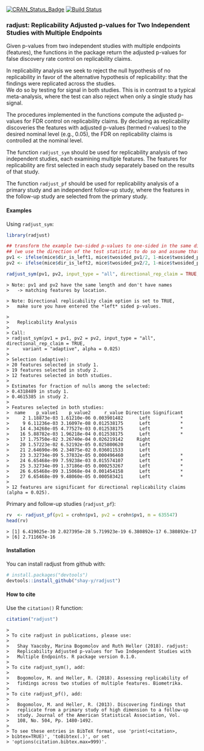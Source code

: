 
[![CRAN\_Status\_Badge](http://www.r-pkg.org/badges/version/radjust)](https://cran.r-project.org/package=radjust)
[![Build
Status](https://travis-ci.org/shay-y/radjust.svg?branch=master)](https://travis-ci.org/shay-y/radjust)

<!-- README.md is generated from README.Rmd. Please edit that file -->

### radjust: Replicability Adjusted p-values for Two Independent Studies with Multiple Endpoints

Given p-values from two independent studies with multiple endpoints
(features), the functions in the package return the adjusted p-values
for false discovery rate control on replicability claims.

In replicability analysis we seek to reject the null hypothesis of no
replicability in favor of the alternative hypothesis of replicability:
that the findings were replicated across the studies.  
We do so by testing for signal in both studies. This is in contrast to a
typical meta-analysis, where the test can also reject when only a single
study has signal.

The procedures implemented in the functions compute the adjusted
p-values for FDR control on replicability claims. By declaring as
replicability discoveries the features with adjusted p-values (termed
r-values) to the desired nominal level (e.g., 0.05), the FDR on
replicability claims is controlled at the nominal level.

The function `radjust_sym` should be used for replicability analysis of
two independent studies, each examining multiple features. The features
for replicability are first selected in each study separately based on
the results of that study.

The function `radjust_pf` should be used for replicability analysis of a
primary study and an independent follow-up study, where the features in
the follow-up study are selected from the primary study.

#### Examples

Using `radjust_sym`:

``` r
library(radjust)

## transform the example two-sided p-values to one-sided in the same direction (left):
## (we use the direction of the test statistic to do so and assume that it is continuous)
pv1 <- ifelse(mice$dir_is_left1, mice$twosided_pv1/2, 1-mice$twosided_pv1/2)
pv2 <- ifelse(mice$dir_is_left2, mice$twosided_pv2/2, 1-mice$twosided_pv2/2)

radjust_sym(pv1, pv2, input_type = "all", directional_rep_claim = TRUE, variant = "adaptive", alpha=0.025)
```

    > Note: pv1 and pv2 have the same length and don't have names
    >   -> matching features by location.

    > Note: Directional replicability claim option is set to TRUE,
    >   make sure you have entered the *left* sided p-values.

    > 
    >   Replicability Analysis
    > 
    > Call:
    > radjust_sym(pv1 = pv1, pv2 = pv2, input_type = "all", directional_rep_claim = TRUE, 
    >     variant = "adaptive", alpha = 0.025)
    > 
    > Selection (adaptive):
    > 20 features selected in study 1.
    > 19 features selected in study 2.
    > 12 features selected in both studies.
    > 
    > Estimates for fraction of nulls among the selected:
    > 0.4318489 in study 1.
    > 0.4615385 in study 2.
    > 
    > Features selected in both studies:
    >  name    p_value1    p_value2     r_value Direction Significant
    >     2 1.18873e-03 1.61210e-06 0.003901482      Left           *
    >     9 6.11236e-03 3.16097e-08 0.012538175      Left           *
    >    14 4.34268e-05 4.77527e-03 0.012538175      Left           *
    >    16 5.88782e-03 1.96218e-04 0.012538175      Left           *
    >    17 1.75750e-02 3.26740e-04 0.026219142     Right            
    >    20 1.57223e-02 6.52192e-05 0.025800620      Left            
    >    21 2.64690e-06 2.34075e-02 0.036011533      Left            
    >    23 3.32734e-09 5.37832e-05 0.000496460      Left           *
    >    24 6.65468e-09 7.59238e-03 0.015574107      Left           *
    >    25 3.32734e-09 1.37186e-05 0.000253267      Left           *
    >    26 6.65468e-09 3.15068e-04 0.001454158      Left           *
    >    27 6.65468e-09 9.48060e-05 0.000583421      Left           *
    > 
    > 12 features are significant for directional replicability claims (alpha = 0.025).

Primary and follow-up studies (`radjust_pf`):

``` r
rv  <- radjust_pf(pv1 = crohn$pv1, pv2 = crohn$pv1, m = 635547)
head(rv)
```

    > [1] 6.419025e-30 2.027395e-28 5.719923e-19 6.380892e-17 6.380892e-17
    > [6] 2.711667e-16

#### Installation

You can install radjust from github with:

``` r
# install.packages("devtools")
devtools::install_github("shay-y/radjust")
```

#### How to cite

Use the `citation()` R function:

``` r
citation("radjust")
```

    > 
    > To cite radjust in publications, please use:
    > 
    >   Shay Yaacoby, Marina Bogomolov and Ruth Heller (2018). radjust:
    >   Replicability Adjusted p-values for Two Independent Studies with
    >   Multiple Endpoints. R package version 0.1.0.
    > 
    > To cite radjust_sym(), add:
    > 
    >   Bogomolov, M. and Heller, R. (2018). Assessing replicability of
    >   findings across two studies of multiple features. Biometrika.
    > 
    > To cite radjust_pf(), add:
    > 
    >   Bogomolov, M. and Heller, R. (2013). Discovering findings that
    >   replicate from a primary study of high dimension to a follow-up
    >   study. Journal of the American Statistical Association, Vol.
    >   108, No. 504, Pp. 1480-1492.
    > 
    > To see these entries in BibTeX format, use 'print(<citation>,
    > bibtex=TRUE)', 'toBibtex(.)', or set
    > 'options(citation.bibtex.max=999)'.
